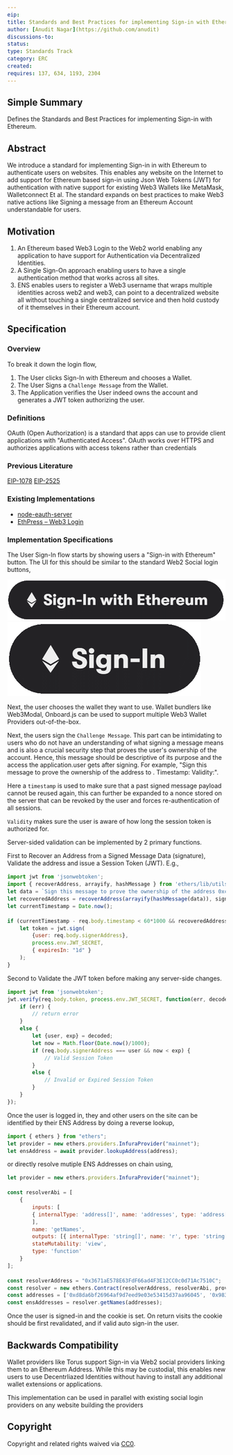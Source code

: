 ```yaml
---
eip:
title: Standards and Best Practices for implementing Sign-in with Ethereum.
author: [Anudit Nagar](https://github.com/anudit)
discussions-to:
status:
type: Standards Track
category: ERC
created:
requires: 137, 634, 1193, 2304
---
```


## Simple Summary
Defines the Standards and Best Practices for implementing Sign-in with Ethereum.

## Abstract

We introduce a standard for implementing Sign-in in with Ethereum to authenticate users on websites. This enables any website on the Internet to add support for Ethereum based sign-in using Json Web Tokens (JWT) for authentication with native support for existing Web3 Wallets like MetaMask, Walletconnect Et al. The standard expands on best practices to make Web3 native actions like Signing a message from an Ethereum Account understandable for users.

## Motivation

1. An Ethereum based Web3 Login to the Web2 world enabling any application to have support for Authentication via Decentralized Identities.
2. A Single Sign-On approach enabling users to have a single authentication method that works across all sites.
3. ENS enables users to register a Web3 username that wraps multiple identities across web2 and web3, can point to a decentralized website all without touching a single centralized service and then hold custody of it themselves in their Ethereum account.

## Specification

### Overview

To break it down the login flow,

1. The User clicks Sign-In with Ethereum and chooses a Wallet.
2. The User Signs a `Challenge Message` from the Wallet.
3. The Application verifies the User indeed owns the account and generates a JWT token authorizing the user.

### Definitions

OAuth (Open Authorization) is a standard that apps can use to provide client applications with "Authenticated Access". OAuth works over HTTPS and authorizes applications with access tokens rather than credentials

### Previous Literature

[EIP-1078](https://eips.ethereum.org/EIPS/eip-1078)
[EIP-2525](https://eips.ethereum.org/EIPS/eip-2525)

### Existing Implementations

 - [node-eauth-server](https://github.com/pelith/node-eauth-server)
 - [EthPress – Web3 Login](https://wordpress.org/plugins/ethpress/#developers)

### Implementation Specifications

The User Sign-In flow starts by showing users a "Sign-in with Ethereum" button. The UI for this should be similar to the standard Web2 Social login buttons,

![Sign-In with Ethereum](./images/signin-full.png "Sign-In with Ethereum")
![Sign-In with Ethereum](./images/signin-short.png "Sign-In with Ethereum")

Next, the user chooses the wallet they want to use. Wallet bundlers like Web3Modal, Onboard.js can be used to support multiple Web3 Wallet Providers out-of-the-box.

Next, the users sign the `Challenge Message`. This part can be intimidating to users who do not have an understanding of what signing a message means and is also a crucial security step that proves the user's ownership of the account. Hence, this message should be descriptive of its purpose and the access the application.user gets after signing.
For example, "Sign this message to prove the ownership of the address <eth-address> to <application-name>. Timestamp:<timestamp> Validity:<validity>".

Here a `timestamp` is used to make sure that a past signed message payload cannot be reused again, this can further be expanded to a nonce stored on the server that can be revoked by the user and forces re-authentication of all sessions.

`Validity` makes sure the user is aware of how long the session token is authorized for.


Server-sided validation can be implemented by 2 primary functions.

First to Recover an Address from a Signed Message Data (signature), Validate the address and issue a Session Token (JWT). E.g.,
```js
import jwt from 'jsonwebtoken';
import { recoverAddress, arrayify, hashMessage } from 'ethers/lib/utils';
let data = `Sign this message to prove the ownership of the address 0xc5F003779A46d494d32c558c1B280A9de6079273 to MockApp. Timestamp:1624018096329 Validity:1 Day`;
let recoveredAddress = recoverAddress(arrayify(hashMessage(data)), signature);
let currentTimestamp = Date.now();

if (currentTimestamp - req.body.timestamp < 60*1000 && recoveredAddress == req.body.signerAddress){
    let token = jwt.sign(
        {user: req.body.signerAddress},
        process.env.JWT_SECRET,
        { expiresIn: "1d" }
    );
}
```

Second to Validate the JWT token before making any server-side changes.
```js
import jwt from 'jsonwebtoken';
jwt.verify(req.body.token, process.env.JWT_SECRET, function(err, decoded) {
    if (err) {
        // return error
    }
    else {
        let {user, exp} = decoded;
        let now = Math.floor(Date.now()/1000);
        if (req.body.signerAddress === user && now < exp) {
            // Valid Session Token
        }
        else {
            // Invalid or Expired Session Token
        }
    }
});
```

Once the user is logged in, they and other users on the site can be identified by their ENS Address by doing a reverse lookup,
```js
import { ethers } from "ethers";
let provider = new ethers.providers.InfuraProvider("mainnet");
let ensAddress = await provider.lookupAddress(address);
```
or directly resolve mutiple ENS Addresses on chain using,
```js
let provider = new ethers.providers.InfuraProvider("mainnet");

const resolverAbi = [
    {
        inputs: [
        { internalType: 'address[]', name: 'addresses', type: 'address[]' }
        ],
        name: 'getNames',
        outputs: [{ internalType: 'string[]', name: 'r', type: 'string[]' }],
        stateMutability: 'view',
        type: 'function'
    }
];

const resolverAddress = "0x3671aE578E63FdF66ad4F3E12CC0c0d71Ac7510C";
const resolver = new ethers.Contract(resolverAddress, resolverAbi, provider);
const addresses = ['0xd8da6bf26964af9d7eed9e03e53415d37aa96045', '0x983110309620d911731ac0932219af06091b6744']
const ensAddresses = resolver.getNames(addresses);
```

Once the user is signed-in and the cookie is set. On return visits the cookie should be first revalidated, and if valid auto sign-in the user.

## Backwards Compatibility

Wallet providers like Torus support Sign-in via Web2 social providers linking them to an Ethereum Address. While this may be custodial, this enables new users to use Decentrliazed Identities without having to install any additional wallet extensions or applications.

This implementation can be used in parallel with existing social login providers on any website building the providers

## Copyright
Copyright and related rights waived via [CC0](https://creativecommons.org/publicdomain/zero/1.0/).

